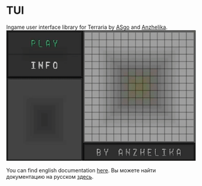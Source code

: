 # TUI
Ingame user interface library for Terraria by [ASgo](https://github.com/ASgoPew) and [Anzhelika](https://github.com/AnzhelikaO).
![](Documentation/Images/Minesweeper.gif)

You can find english documentation [here](Documentation/en.md).
Вы можете найти документацию на русском [здесь](Documentation/ru.md).